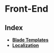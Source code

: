 # Front-End

## Index
* **[Blade Templates](./blade-templates.md)** <br>
* **[Localization](./localization.md)** <br>
